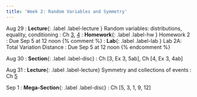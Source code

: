 ```yaml
---
title: 'Week 2: Random Variables and Symmetry'
---
```


Aug 29
: **Lecture**{: .label .label-lecture } Random variables: distributions, equality, conditioning
    : Ch [3](http://prob140.org/textbook/content/Chapter_03/00_Random_Variables.html), [4](http://prob140.org/textbook/content/Chapter_04/00_Relations_Between_Variables.html)
: **Homework**{: .label .label-hw } Homework 2
    : Due Sep 5 at 12 noon
{% comment %}
: **Lab**{: .label .label-lab } Lab 2A: Total Variation Distance
    : Due Sep 5 at 12 noon
{% endcomment %}

Aug 30
: **Section**{: .label .label-disc}
    : Ch [3, Ex 3, 5ab], Ch [4, Ex 3, 4ab]

Aug 31
: **Lecture**{: .label .label-lecture} Symmetry and collections of events
    : Ch [5](http://prob140.org/textbook/content/Chapter_05/00_Collections_of_Events.html)

Sep 1
: **Mega-Section**{: .label .label-disc}
    : Ch [5, 3, 1, 9, 12]